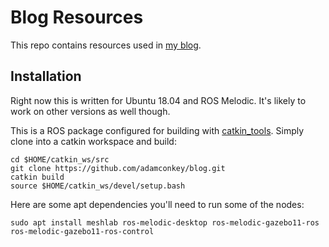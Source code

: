 # Blog Resources

This repo contains resources used in [my blog](https://adamconkey.medium.com).

## Installation

Right now this is written for Ubuntu 18.04 and ROS Melodic. It's likely to work on other versions as well though.

This is a ROS package configured for building with [catkin_tools](https://catkin-tools.readthedocs.io/en/latest/installing.html). Simply clone into a catkin workspace and build:

```
cd $HOME/catkin_ws/src
git clone https://github.com/adamconkey/blog.git
catkin build
source $HOME/catkin_ws/devel/setup.bash
```

Here are some apt dependencies you'll need to run some of the nodes:

```
sudo apt install meshlab ros-melodic-desktop ros-melodic-gazebo11-ros ros-melodic-gazebo11-ros-control
```
